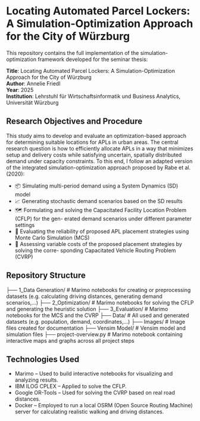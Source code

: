 # Locating Automated Parcel Lockers: A Simulation-Optimization Approach for the City of Würzburg

This repository contains the full implementation of the simulation-optimization framework developed for the seminar thesis:

**Title**: Locating Automated Parcel Lockers: A Simulation-Optimization Approach for the City of Würzburg  
**Author**: Annelie Friedl  
**Year**: 2025  
**Institution**: Lehrstuhl für Wirtschaftsinformatik und Business Analytics, Universität Würzburg

## Research Objectives and Procedure

This study aims to develop and evaluate an optimization-based approach for determining
suitable locations for APLs in urban areas. The central research question is how to efficiently
allocate APLs in a way that minimizes setup and delivery costs while satisfying uncertain,
spatially distributed demand under capacity constraints. To this end, I follow an adapted
version of the integrated simulation-optimization approach proposed by Rabe et al. (2020):

- 📦 Simulating multi-period demand using a System Dynamics (SD) model
- 📈 Generating stochastic demand scenarios based on the SD results
- 🗺️ Formulating and solving the Capacitated Facility Location Problem (CFLP) for the gen-
erated demand scenarios under different parameter settings
- 🔁 Evaluating the reliability of proposed APL placement strategies using Monte Carlo
Simulation (MCS)
- 🚚 Assessing variable costs of the proposed placement strategies by solving the corre-
sponding Capacitated Vehicle Routing Problem (CVRP)

## Repository Structure

├── 1_Data Generation/ # Marimo notebooks for creating or preprocessing datasets (e.g. calculating driving distances, generating demand scenarios,...)
├── 2_Optimization/ # Marimo notebooks for solving the CFLP and generating the heuristic solution
├── 3_Evaluation/ # Marimo notebooks for the MCS and the CVRP
├── Data/ # All used and generated datasets (e.g. population, demand, coordinates,...)
├── Images/ # Image files created for documentation
├── Vensim Model/ # Vensim model and simulation files
├── project-overview.py # Marimo notebook containing interactive maps and graphs across all project steps

## Technologies Used

- Marimo – Used to build interactive notebooks for visualizing and analyzing results.
- IBM ILOG CPLEX – Applied to solve the CFLP.
- Google OR-Tools – Used for solving the CVRP based on real road distances.
- Docker – Employed to run a local OSRM (Open Source Routing Machine) server for calculating realistic walking and driving distances.


